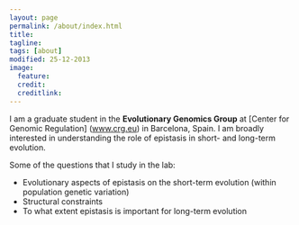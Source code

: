 ```yaml
---
layout: page
permalink: /about/index.html
title: 
tagline: 
tags: [about]
modified: 25-12-2013
image:
  feature: 
  credit: 
  creditlink: 
---
```


I am a graduate student in the **Evolutionary Genomics Group** at [Center for Genomic Regulation] (www.crg.eu) in Barcelona, Spain. I am broadly interested in understanding the role of epistasis in short- and long-term evolution. 

Some of the questions that I study in the lab:

* Evolutionary aspects of epistasis on the short-term evolution (within population genetic variation)
* Structural constraints
* To what extent epistasis is important for long-term evolution
